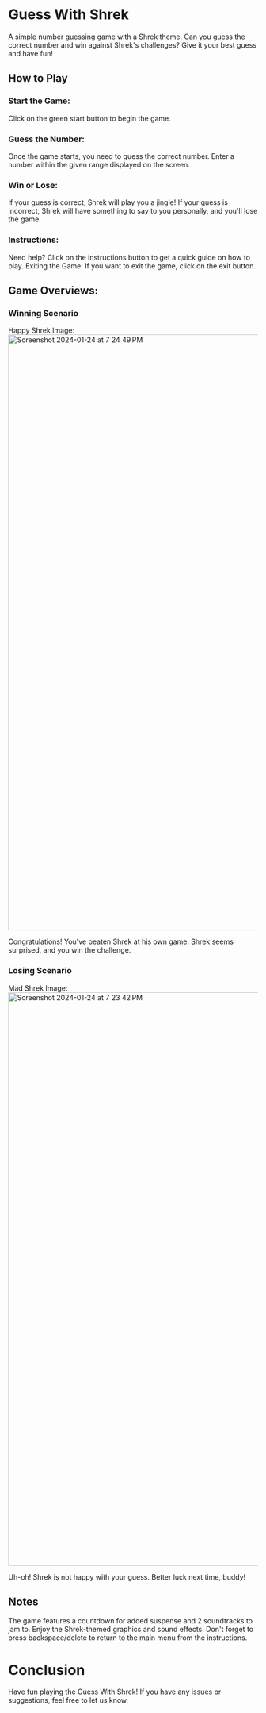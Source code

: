 # Guess With Shrek
A simple number guessing game with a Shrek theme. Can you guess the correct number and win against Shrek's challenges? Give it your best guess and have fun!

## How to Play

### Start the Game:
Click on the green start button to begin the game.

### Guess the Number:
Once the game starts, you need to guess the correct number.
Enter a number within the given range displayed on the screen.

### Win or Lose:
If your guess is correct, Shrek will play you a jingle!
If your guess is incorrect, Shrek will have something to say to you personally, and you'll lose the game.

### Instructions:
Need help? Click on the instructions button to get a quick guide on how to play.
Exiting the Game:
If you want to exit the game, click on the exit button.

## Game Overviews:

### Winning Scenario
Happy Shrek Image:
<img width="1201" alt="Screenshot 2024-01-24 at 7 24 49 PM" src="https://github.com/Gregory204/GuessWithShrek/assets/131078905/e3b3fdd0-14ce-4ae7-aae6-0856af7b5509">

Congratulations! You've beaten Shrek at his own game. Shrek seems surprised, and you win the challenge.

### Losing Scenario
Mad Shrek Image:
<img width="1156" alt="Screenshot 2024-01-24 at 7 23 42 PM" src="https://github.com/Gregory204/GuessWithShrek/assets/131078905/af8be474-c8d7-4209-85c3-205c20876cc3">

Uh-oh! Shrek is not happy with your guess. Better luck next time, buddy!

## Notes

The game features a countdown for added suspense and 2 soundtracks to jam to.
Enjoy the Shrek-themed graphics and sound effects.
Don't forget to press backspace/delete to return to the main menu from the instructions.

# Conclusion
Have fun playing the Guess With Shrek! If you have any issues or suggestions, feel free to let us know.

